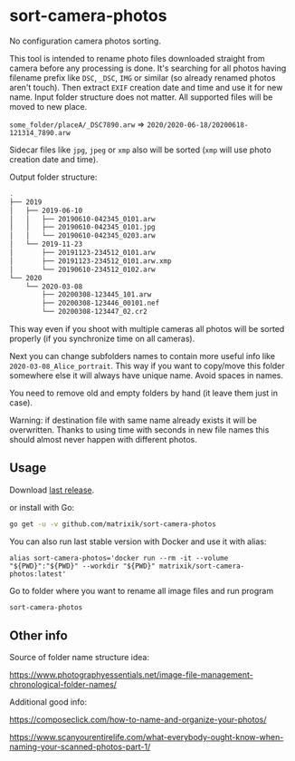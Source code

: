 # sort-camera-photos

No configuration camera photos sorting.

This tool is intended to rename photo files downloaded straight from camera
before any processing is done. It's searching for all photos having filename
prefix like `DSC`, `_DSC`, `IMG` or similar (so already renamed photos aren't
touch). Then extract `EXIF` creation date and time and use it for new name.
Input folder structure does not matter. All supported files will be moved
to new place.

`some_folder/placeA/_DSC7890.arw` => `2020/2020-06-18/20200618-121314_7890.arw`

Sidecar files like `jpg`, `jpeg` or `xmp` also will be sorted (`xmp` will use
photo creation date and time).

Output folder structure:

```bash
.
├── 2019
│   ├── 2019-06-10
│   │   ├── 20190610-042345_0101.arw
│   │   ├── 20190610-042345_0101.jpg
│   │   └── 20190610-042345_0203.arw
│   └── 2019-11-23
│       ├── 20191123-234512_0101.arw
│       ├── 20191123-234512_0101.arw.xmp
│       └── 20190610-234512_0102.arw
└── 2020
    └── 2020-03-08
        ├── 20200308-123445_101.arw
        ├── 20200308-123446_00101.nef
        └── 20200308-123447_02.cr2
```

This way even if you shoot with multiple cameras all photos will be sorted
properly (if you synchronize time on all cameras).

Next you can change subfolders names to contain more useful info like
`2020-03-08_Alice_portrait`. This way if you want to copy/move this folder
somewhere else it will always have unique name. Avoid spaces in names.

You need to remove old and empty folders by hand (it leave them just in case).

Warning: if destination file with same name already exists it will
be overwritten. Thanks to using time with seconds in new file names this should
almost never happen with different photos.

## Usage

Download [last release](https://github.com/matrixik/sort-camera-photos/releases/latest).

or install with Go:

```bash
go get -u -v github.com/matrixik/sort-camera-photos
```

You can also run last stable version with Docker and use it with alias:

`alias sort-camera-photos='docker run --rm -it --volume "${PWD}":"${PWD}" --workdir "${PWD}" matrixik/sort-camera-photos:latest'`

Go to folder where you want to rename all image files and run program

```bash
sort-camera-photos
```

## Other info

Source of folder name structure idea:

https://www.photographyessentials.net/image-file-management-chronological-folder-names/

Additional good info:

https://composeclick.com/how-to-name-and-organize-your-photos/

https://www.scanyourentirelife.com/what-everybody-ought-know-when-naming-your-scanned-photos-part-1/
